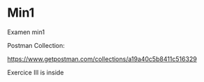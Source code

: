 # Min1
Examen min1

Postman Collection:

https://www.getpostman.com/collections/a19a40c5b8411c516329

Exercice III is inside 
